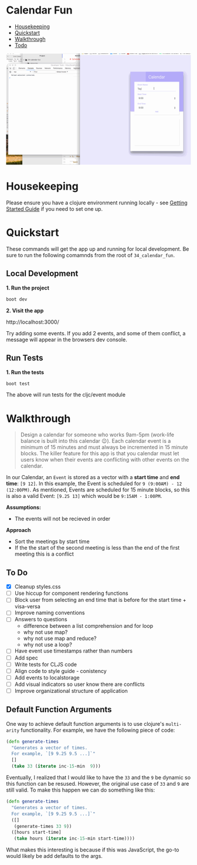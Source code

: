 # Calendar Fun

* [Housekeeping](#housekeeping)
* [Quickstart](#quickstart)
* [Walkthrough](#walkthrough)
* [Todo](#to-do)

![demo of calendar app](./docs/calendar_fun.gif)

# Housekeeping

Please ensure you have a clojure environment running locally - see [Getting Started Guide](https://github.com/tkjone/clojurescript-30#getting-started) if you need to set one up.

# Quickstart

These commands will get the app up and running for local development.  Be sure to run the following comamnds from the root of `34_calendar_fun`.

## Local Development

**1.  Run the project**

```bash
boot dev
```

**2.  Visit the app**

http://localhost:3000/

Try adding some events.  If you add 2 events, and some of them conflict, a message will appear in the browsers dev console.


## Run Tests

**1.  Run the tests**

```bash
boot test
```

The above will run tests for the cljc/event module

# Walkthrough

> Design a calendar for someone who works 9am-5pm (work-life balance is built into this calendar :wink:).  Each calendar event is a minimum of 15 minutes and must always be incremented in 15 minute blocks. The killer feature for this app is that you calendar must let users know when their events are conflicting with other events on the calendar.

In our Calendar, an `Event` is stored as a vector with a **start time** and **end time**: `[9 12]`.  In this example, the Event is scheduled for `9 (9:00AM) - 12 (12:00PM)`.  As mentioned, Events are scheduled for 15 minute blocks, so this is also a valid Event: `[9.25 13]` which would be `9:15AM - 1:00PM`.

**Assumptions:**

* The events will not be recieved in order

**Approach**

* Sort the meetings by start time
* If the the start of the second meeting is less than the end of the first meeting this is a conflict

## To Do

- [X] Cleanup styles.css
- [ ] Use hiccup for component rendering functions
- [ ] Block user from selecting an end time that is before for the start time + visa-versa
- [ ] Improve naming conventions
- [ ] Answers to questions
  - difference between a list comprehension and for loop
  - why not use map?
  - why not use map and reduce?
  - why not use a loop?
- [ ] Have event use timestamps rather than numbers
- [ ] Add spec
- [ ] Write tests for CLJS code
- [ ] Align code to style guide - conistency
- [ ] Add events to localstorage
- [ ] Add visual indicators so user know there are conflicts
- [ ] Improve organizational structure of application

## Default Function Arguments

One way to achieve default function arguments is to use clojure's `multi-arity` functionality.  For example, we have the following piece of code:

```clojure
(defn generate-times
  "Generates a vector of times.
  For example, `[9 9.25 9.5 ...]`"
  []
  (take 33 (iterate inc-15-min  9)))
```

Eventually, I realized that I would like to have the `33` and the `9` be dynamic so this function can be resused.  However, the original use case of `33` and `9` are still valid.  To make this happen we can do something like this:

```clojure
(defn generate-times
  "Generates a vector of times.
  For example, `[9 9.25 9.5 ...]`"
  ([]
   (generate-times 33 9))
  ([hours start-time]
   (take hours (iterate inc-15-min start-time))))
```

What makes this interesting is because if this was JavaScript, the go-to would likely be add defaults to the args.
